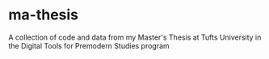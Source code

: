 # ma-thesis
A collection of code and data from my Master's Thesis at Tufts University in the Digital Tools for Premodern Studies program
